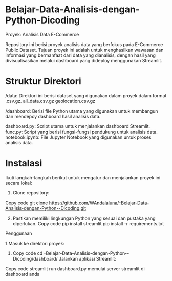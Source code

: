 # Belajar-Data-Analisis-dengan-Python-Dicoding

Proyek: Analisis Data E-Commerce

Repository ini berisi proyek analisis data yang berfokus pada E-Commerce Public Dataset. Tujuan proyek ini adalah untuk menghasilkan wawasan dan informasi yang bermanfaat dari data yang dianalisis, dengan hasil yang divisualisasikan melalui dashboard yang dideploy menggunakan Streamlit.

# Struktur Direktori
/data: 
Direktori ini berisi dataset yang digunakan dalam proyek dalam format .csv.gz.
all_data.csv.gz
geolocation.csv.gz

/dashboard: Berisi file Python utama yang digunakan untuk membangun dan mendepoy dashboard hasil analisis data.

dashboard.py: Script utama untuk menjalankan dashboard Streamlit.
func.py: Script yang berisi fungsi-fungsi pendukung untuk analisis data.
notebook.ipynb: File Jupyter Notebook yang digunakan untuk proses analisis data.

# Instalasi
Ikuti langkah-langkah berikut untuk mengatur dan menjalankan proyek ini secara lokal:

1. Clone repository:
   
Copy code
git clone https://github.com/WAndalaluna/-Belajar-Data-Analisis-dengan-Python--Dicoding.git

2. Pastikan memiliki lingkungan Python yang sesuai dan pustaka yang diperlukan.
Copy code
pip install streamlit
pip install -r requirements.txt

Penggunaan

1.Masuk ke direktori proyek:

1. Copy code
cd -Belajar-Data-Analisis-dengan-Python--Dicoding/dashboard/
Jalankan aplikasi Streamlit:

Copy code
streamlit run dashboard.py
memulai server streamlit di dashboard anda

